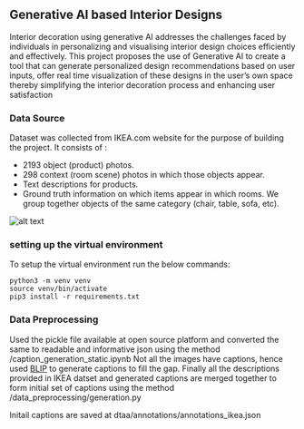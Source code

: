 ## Generative AI based Interior Designs

Interior decoration using generative AI addresses the challenges faced by individuals in personalizing and visualising interior design choices efficiently and effectively. This project proposes the use of Generative AI to create a tool that can generate personalized design recommendations based on user inputs, offer real time visualization of these designs in the user’s own space thereby simplifying the interior decoration process and enhancing user satisfaction

### Data Source

Dataset was collected from IKEA.com website for the purpose of building the project.
It consists of :
* 2193 object (product) photos.
* 298 context (room scene) photos in which those objects appear.
* Text descriptions for products.
* Ground truth information on which items appear in which rooms.
We group together objects of the same category (chair, table, sofa, etc).

![alt text](https://github.com/IvonaTau/ikea/blob/master/dataset_description.png)

### setting up the virtual environment

To setup the virtual environment run the below commands:

```
python3 -m venv venv
source venv/bin/activate
pip3 install -r requirements.txt
```

### Data Preprocessing

Used the pickle file available at open source platform and converted the same to readable and informative json using the method /caption_generation_static.ipynb 
Not all the images have captions, hence used [BLIP](https://huggingface.co/Salesforce/blip-image-captioning-base) to generate captions to fill the gap. 
Finally all the descriptions provided in IKEA datset and generated captions are merged together to form initial set of captions using the method /data_preprocessing/generation.py

Initail captions are saved at dtaa/annotations/annotations_ikea.json